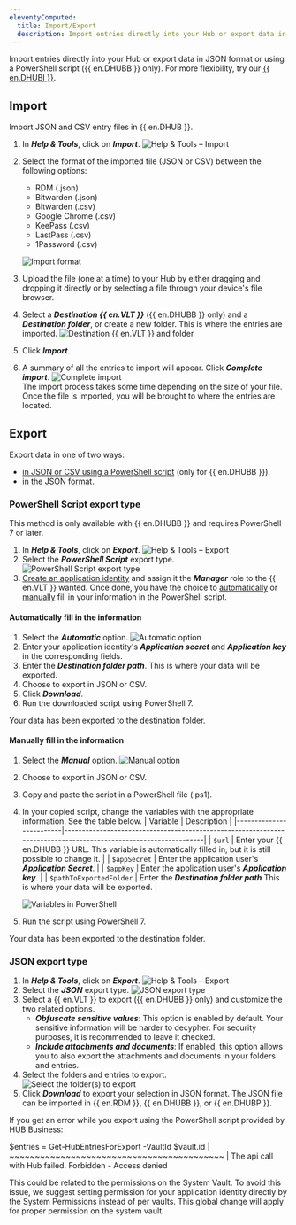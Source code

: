 ```yaml
---
eleventyComputed:
  title: Import/Export
  description: Import entries directly into your Hub or export data in JSON format or using a PowerShell script.
---
```

Import entries directly into your Hub or export data in JSON format or using a PowerShell script ({{ en.DHUBB }} only). For more flexibility, try our [{{ en.DHUBI }}](/hub/web-interface/tools/hub-importer/).

## Import
Import JSON and CSV entry files in {{ en.DHUB }}.

1. In ***Help & Tools***, click on ***Import***.
![Help & Tools – Import](https://cdnweb.devolutions.net/docs/HUBB2018_2024_1.png)
1. Select the format of the imported file (JSON or CSV) between the following options: 
    * RDM (.json)
    * Bitwarden (.json)
    * Bitwarden (.csv)
    * Google Chrome (.csv)
    * KeePass (.csv)
    * LastPass (.csv)
    * 1Password (.csv)

   ![Import format](https://cdnweb.devolutions.net/docs/HUBB2019_2024_1.png)
1. Upload the file (one at a time) to your Hub by either dragging and dropping it directly or by selecting a file through your device's file browser.
1. Select a ***Destination {{ en.VLT }}*** ({{ en.DHUBB }} only) and a ***Destination folder***, or create a new folder. This is where the entries are imported.
![Destination {{ en.VLT }} and folder](https://cdnweb.devolutions.net/docs/HUBB2020_2024_1.png)
1. Click ***Import***.
1. A summary of all the entries to import will appear. Click ***Complete import***.
![Complete import](https://cdnweb.devolutions.net/docs/HUBB2021_2024_1.png)  
The import process takes some time depending on the size of your file. Once the file is imported, you will be brought to where the entries are located.

## Export
Export data in one of two ways:
* [in JSON or CSV using a PowerShell script](#powershell-script-export-type) (only for {{ en.DHUBB }}).
* [in the JSON format](#json-export-type).

### PowerShell Script export type
This method is only available with {{ en.DHUBB }} and requires PowerShell 7 or later.

1. In ***Help & Tools***, click on ***Export***.
![Help & Tools – Export](https://cdnweb.devolutions.net/docs/HUBB2022_2024_1.png)
1. Select the ***PowerShell Script*** export type.
![PowerShell Script export type](https://cdnweb.devolutions.net/docs/HUBB2025_2024_1.png)
1. [Create an application identity](/hub/web-interface/administration/management/application-users/) and assign it the ***Manager*** role to the {{ en.VLT }} wanted. Once done, you have the choice to [automatically](#automatically-fill-in-the-information) or [manually](#manually-fill-in-the-information) fill in your information in the PowerShell script.

#### Automatically fill in the information
1. Select the ***Automatic*** option.
![Automatic option](https://cdnweb.devolutions.net/docs/HUBB2023_2024_1.png)
1. Enter your application identity's ***Application secret*** and ***Application key*** in the corresponding fields.
1. Enter the ***Destination folder path***. This is where your data will be exported.
1. Choose to export in JSON or CSV.
1. Click ***Download***.
1. Run the downloaded script using PowerShell 7.

Your data has been exported to the destination folder.

#### Manually fill in the information
1. Select the ***Manual*** option.
![Manual option](https://cdnweb.devolutions.net/docs/HUBB2024_2024_1.png)
1. Choose to export in JSON or CSV.
1. Copy and paste the script in a PowerShell file (.ps1).
1. In your copied script, change the variables with the appropriate information. See the table below.
   | Variable                | Description                                                                                                     |
   |-------------------------|-----------------------------------------------------------------------------------------------------------------|
   | `$url`                  | Enter your {{ en.DHUBB }} URL. This variable is automatically filled in, but it is still possible to change it. |
   | `$appSecret`            | Enter the application user's ***Application Secret***.                                                          |
   | `$appKey`               | Enter the application user's ***Application key***.                                                             |
   | `$pathToExportedFolder` | Enter the ***Destination folder path*** This is where your data will be exported.                               |

   ![Variables in PowerShell](https://cdnweb.devolutions.net/docs/docs_en_kb_KB2082.png)
1. Run the script using PowerShell 7.

Your data has been exported to the destination folder.

### JSON export type
1. In ***Help & Tools***, click on ***Export***.
![Help & Tools – Export](https://cdnweb.devolutions.net/docs/HUBB2022_2024_1.png)
1. Select the ***JSON*** export type.
![JSON export type](https://cdnweb.devolutions.net/docs/HUBB2026_2024_1.png)
1. Select a {{ en.VLT }} to export ({{ en.DHUBB }} only) and customize the two related options.
    * ***Obfuscate sensitive values***: This option is enabled by default. Your sensitive information will be harder to decypher. For security purposes, it is recommended to leave it checked.
    * ***Include attachments and documents***: If enabled, this option allows you to also export the attachments and documents in your folders and entries.
1. Select the folders and entries to export.  
![Select the folder(s) to export](https://cdnweb.devolutions.net/docs/HUBB2027_2024_1.png)
1. Click ***Download*** to export your selection in JSON format. The JSON file can be imported in {{ en.RDM }}, {{ en.DHUBB }}, or {{ en.DHUBP }}.


If you get an error while you export using the PowerShell script provided by HUB Business:

$entries = Get-HubEntriesForExport -VaultId $vault.id
     |               ~~~~~~~~~~~~~~~~~~~~~~~~~~~~~~~~~~~~~~~~~~
     | The api call with Hub failed. Forbidden - Access denied

This could be related to the permissions on the System Vault.
To avoid this issue, we suggest setting permission for your application identity directly by the System Permissions instead of per vaults.
This global change will apply for proper permission on the system vault.

